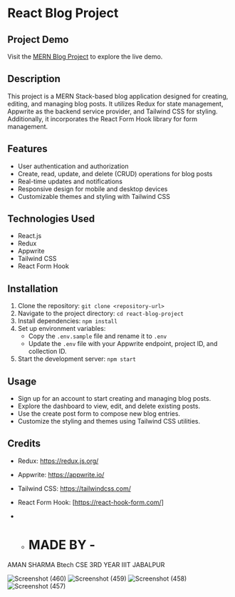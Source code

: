 # React Blog Project

## Project Demo
Visit the [MERN Blog Project](https://blogzone-chi.vercel.app/) to explore the live demo.

## Description
This project is a MERN Stack-based blog application designed for creating, editing, and managing blog posts. It utilizes Redux for state management, Appwrite as the backend service provider, and Tailwind CSS for styling. Additionally, it incorporates the React Form Hook library for form management.

## Features
- User authentication and authorization
- Create, read, update, and delete (CRUD) operations for blog posts
- Real-time updates and notifications
- Responsive design for mobile and desktop devices
- Customizable themes and styling with Tailwind CSS

## Technologies Used
- React.js
- Redux
- Appwrite
- Tailwind CSS
- React Form Hook

## Installation
1. Clone the repository: `git clone <repository-url>`
2. Navigate to the project directory: `cd react-blog-project`
3. Install dependencies: `npm install`
4. Set up environment variables:
   - Copy the `.env.sample` file and rename it to `.env`
   - Update the `.env` file with your Appwrite endpoint, project ID, and collection ID.
5. Start the development server: `npm start`

## Usage
- Sign up for an account to start creating and managing blog posts.
- Explore the dashboard to view, edit, and delete existing posts.
- Use the create post form to compose new blog entries.
- Customize the styling and themes using Tailwind CSS utilities.
## Credits
- Redux: https://redux.js.org/
- Appwrite: https://appwrite.io/
- Tailwind CSS: https://tailwindcss.com/
- React Form Hook: [https://react-hook-form.com/]

- - # MADE BY -
 AMAN SHARMA 
 Btech CSE 
 3RD YEAR
 IIIT JABALPUR 
 
![Screenshot (460)](https://github.com/user-attachments/assets/3e32ad00-9b62-4501-9520-6c3d6fbeab7f)
![Screenshot (459)](https://github.com/user-attachments/assets/a6f5d477-f29d-46de-bc57-769e06b4d0ab)
![Screenshot (458)](https://github.com/user-attachments/assets/20ef162b-ea83-44d9-8ad2-9e9aea05853f)
![Screenshot (457)](https://github.com/user-attachments/assets/603d35ee-2cea-49de-ae88-84bec4713b1d)
